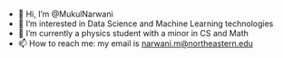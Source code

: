 - 👋 Hi, I’m @MukulNarwani
- 👀 I’m interested in Data Science and Machine Learning technologies
- 🌱 I’m currently a physics student with a minor in CS and Math
- 📫 How to reach me: my email is narwani.m@northeastern.edu

<!---
MukulNarwani/MukulNarwani is a ✨ special ✨ repository because its `README.md` (this file) appears on your GitHub profile.
You can click the Preview link to take a look at your changes.
--->
